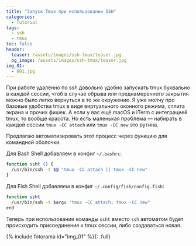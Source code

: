 ```yaml
---
title: "Запуск Tmux при использовании SSH"
categories:
  - Tutorial
tags:
  - ssh
  - tmux
toc: false
header:
  teaser: /assets/images/ssh-tmux/teaser.jpg
  og_image: /assets/images/ssh-tmux/teaser.jpg
img_01:
  - 001.jpg
---
```

При работе удалённо по ssh довольно удобно запускать tmux буквально в каждой сессии, чтоб в случае обрыва или преднамеренного закрытия можно было легко вернуться в то же окружение. Я уже молчу про базовые удобства tmux в виде виртуального оконного режима, сплита экрана и прочих фишек. А если у вас ещё macOS и iTerm с интеграцией tmux, то вообще красота. Но есть маленькая проблема — набирать в каждой сессии `tmux -CC attach` или `tmux -CC new` это рутина.

Предлагаю автоматизировать этот процесс через функцию для командной оболочки.

Для Bash Shell добавляем в конфиг `~/.bashrc`:

```sh
function ssht () {
  /usr/bin/ssh -t $@ "tmux -CC attach || tmux -CC new"
}
```

Для Fish Shell добавляем в конфиг `~/.config/fish/config.fish`:

```sh
function ssht
  /usr/bin/ssh -t $argv "tmux -CC attach; tmux -CC new"
end
```

Теперь при использовании команды `ssht` вместо `ssh` автоматом будет происходить присоединение к tmux сессии, либо создаваться новая.

{% include fotorama id="img_01" %}{: .full}
